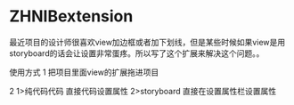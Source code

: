 # ZHNIBextension
最近项目的设计师很喜欢view加边框或者加下划线，但是某些时候如果view是用storyboard的话会让设置非常蛋疼。所以写了这个扩展来解决这个问题。。

使用方式 
1 把项目里面view的扩展拖进项目

2
1>纯代码代码 直接代码设置属性
2>storyboard 直接在设置属性栏设置属性

